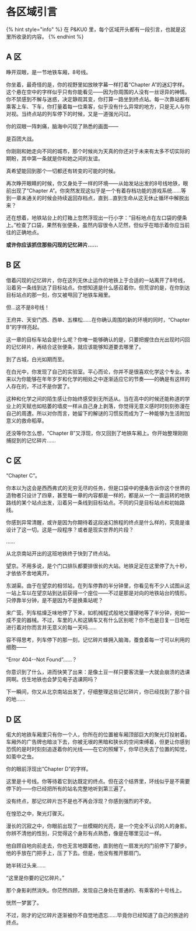 # 各区域引言

{% hint style="info" %}
在 P\&KU0 里，每个区域开头都有一段引言，也就是这里所收录的内容。
{% endhint %}

## A 区

睁开双眼，是一节地铁车厢，8号线。

你坐着，最奇怪的是，你的视野里如放映字幕一样打着“Chapter A”的迷幻字样。这个悬在空中的字样似乎只有你能看见——因为你周围的人没有一丝讶异的神情。你不禁感到不解与迷惑，决定静观其变，你打算一路坐到终点站。每一次靠站都有乘客上车、下车，你打量着每一位乘客，似乎没有什么异常的地方，只是无人与你对视。当终点站的列车停下的时候，又是一道强光闪过。



你的双眼一阵刺痛，脑海中闪现了熟悉的画面——

是百团大战。

你刚刚和她走向不同的城市，那个时候尚为天真的你还对于未来有太多不切实际的期盼，其中第一条就是你和她之间的友谊。

真希望能回到那个一切都还有转变的可能的时候。



再次睁开眼睛的时候，你又身处于一样的环境——从始发站出发的8号线地铁，眼前出现了“Chapter A”。你突然发现这似乎是一个有着存档功能的游戏系统……等到一章未通关的时候会持续返回存档点，直到…直到生命从这无休止循环中解脱出来？

还在想着，地铁站台上的灯箱上忽然浮现出一行小字：“目标地点在左口袋的便条上。”检查了口袋，果然有张便条，虽然内容很令人茫然，但似乎在暗示着你应当前往的正确地点。

**或许你应该抓住那些闪现的记忆碎片……**



## B 区

借着闪现的记忆碎片，你在这列无休止运作的地铁上于合适的一站离开了8号线，沿着另一条线到达了目标站点。你想知道是什么感召着你，但荒谬的是，在你到达目标站点的那一刻，你又被甩回了地铁车厢里。

但…这不是8号线！

王府井、天安门西、西单、五棵松……在你确认周围的新的环境的同时，“Chapter B”的字样亮起。

这一章的目标车站会是什么呢？你唯一能够确认的是，只要把握住白光出现时闪回的记忆碎片，再结合这张便条，就应该能够知道要去哪里了。



到了古城，白光如期而至。

在白光中，你发现了自己的实验室。平心而论，你并不是很喜欢化学这个专业。本来以为你能够在年年岁岁和化学的相处之中逐渐适应它的节奏——的确是有这样的人存在的，不过不是你罢了。

这种和化学之间的陌生感让你始终感受到无所适从。当在高中的时候还能称道的学业上的天赋也如枯萎的墙皮一样从自己身上剥落，你觉得无意义感时时刻刻弥漫在自己的周遭。所以对你而言，她留下的解谜的习惯反而成为了一种能够为生活附加意义的救命稻草。



还没等你怎么想，“Chapter B”又浮现，你又回到了地铁车厢上。你开始整理刚刚捕捉到的记忆碎片……



## C 区

“Chapter C”。

你本以为这会是西西弗式的无穷无尽的任务，但是口袋中的便条告诉你这个世界的造物者只设计了四章，甚至每一章的内容都是一样的，都是从一个一直运转的地铁路线的某个站点出发，沿着另一条线到目标站点。不同的只是目标站点和初始路线。

你感到异常清醒，或许是因为你期待着这段迷幻旅程的终点是什么样的，究竟是谁设计了这一切。这是一段程序？或者是现实世界的片段？



……

从北京南站开出的这班地铁终于快到了终点站。

望京。不用多说，是个门口排队都要排很长的大站。地铁足足在这里停了九十秒，才依依不舍地离开。

东湖渠。由于在望京的相邻站，在列车停靠的半分钟里，你看见有不少人试图从这一站上车以在望京站到达前获得一个座位——不过是那是对向的地铁站台的情形。只停靠半分钟，是不是因为不是换乘站呢？

来广营。列车枯燥乏味地停了下来，如机械程式般地又僵硬地等了半分钟，宛如一成不变的器械。不过，车里的人和这辆车又有什么区别呢？你不也是日复一日地在进行着对你而言并无意义的每一天吗……

容不得思考，列车停下的那一刻，记忆碎片蜂拥入脑海，蚕食着每一寸可以利用的细胞——



“Error 404--Not Found”……？

你意识到了什么，进而快笑了出来：是像土豆一样只要客流量一大就会崩溃的选课网啊。仿生地铁也会梦见电子选课网吗？



下一瞬间，你又从北京南站出发了，仔细整理这些记忆碎片，你已经找到了那个目的地……



## D 区

偌大的地铁车厢里只有你一个人，你所在的位置被车厢顶部巨大的聚光灯投射着。车厢外的广告牌也暗淡下去，你被无垠的黑暗和狭长的空间束缚着，但更让你感到恐慌的是时时刻刻追逐着你的光线——在它的照耀下，你早已失去了位置的知觉，如茧中之虫。

你的眼前浮现出“Chapter D”的字样。



这里是十号线。你等待着它到达既定的终点。但在这个结界里，环线似乎是不需要停下的——你已经把所有的站名完整地听到第三遍了。

没有终点，那记忆碎片岂不是也不再会浮现？你感到强烈的不安。

在惶恐之中，聚光灯骤灭。

漫长的沉寂之中，你眼前出现了一丝模糊的光亮，是一个完全不认识的人的身影。你辨不清他的性别，只觉得这个身形有点熟悉，像是在哪里见过一样。

他自顾自地向前走去，你也无言地跟着他，直到他在一扇发光的门前停下了脚步。他的手放在门把手上，压了下去。但是，他没有推开那扇门。

她半转过头来……



“这里是你要的记忆碎片。”



那个身影刹然消失。你茫然四顾，发现自己身处在普通的、有乘客的十号线上。

恍然一梦罢了。

不过，刚才的记忆碎片逐渐被你不自觉地遗忘……毕竟你已经知道了自己的旅途的终点。

